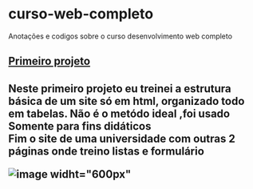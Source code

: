 # curso-web-completo
Anotações  e codigos sobre o curso desenvolvimento web completo 

<h2><a href="https://github.com/hannagabyy/curso-web-completo/tree/master/primeiro-projeto">Primeiro projeto</a><h2>
  Neste primeiro projeto eu treinei a estrutura básica de um site só em html, organizado todo em tabelas. Não é o metódo ideal ,foi usado
  Somente para fins didáticos<br>
  Fim o site de uma universidade com outras 2 páginas onde treino listas e formulário
  
  
  ![image widht="600px"](https://user-images.githubusercontent.com/48922227/138535183-e5ee4c3c-be13-4a23-9c0c-9c9cecb8ad98.png)
